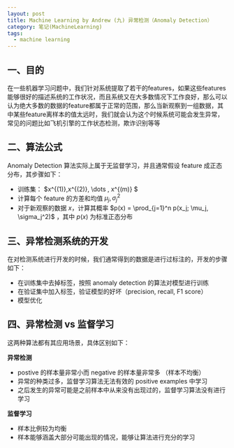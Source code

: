 ```yaml
---
layout: post
title: Machine Learning by Andrew (九) 异常检测（Anomaly Detection）
category: 笔记(MachineLearning)
tags: 
  - machine learning
---
```


<style>
img{
    width: 60%;
    padding-left: 20%;
}
</style>



## 一、目的

在一些机器学习问题中，我们针对系统提取了若干的features，如果这些features能够很好的描述系统的工作状况，而且系统又在大多数情况下工作良好，那么可以认为绝大多数的数据的feature都属于正常的范围，那么当新观察到一组数据，其中某些feature离样本的值太远时，我们就会认为这个时候系统可能会发生异常，常见的问题比如飞机引擎的工作状态检测，欺诈识别等等



## 二、算法公式

Anomaly Detection 算法实际上属于无监督学习，并且通常假设 feature 成正态分布，其步骤如下：

- 训练集： $x^{(1)},x^{(2)}, \dots , x^{(m)} $
- 计算每个 feature 的方差和均值 $\mu_j, \sigma_j^2$
- 对于新观察的数据 $x$，计算其概率 $p(x) = \prod_{j=1}^n p(x_j; \mu_j, \sigma_j^2)$ ，其中 $p(x)$ 为标准正态分布



## 三、异常检测系统的开发

在对检测系统进行开发的时候，我们通常得到的数据是进行过标注的，开发的步骤如下：

- 在训练集中去掉标签，按照 anomaly detection 的算法对模型进行训练
- 在验证集中加入标签，验证模型的好坏（precision, recall, F1 score）
- 模型优化



## 四、异常检测 vs 监督学习

这两种算法都有其应用场景，具体区别如下：

**异常检测**

- postive 的样本量非常小而 negative 的样本量非常多 （样本不均衡）
- 异常的种类过多，监督学习算法无法有效的 positive examples 中学习
- 之后发生的异常可能是之前样本中从来没有出现过的，监督学习算法没有进行学习



**监督学习**

- 样本比例较为均衡
- 样本能够涵盖大部分可能出现的情况，能够让算法进行充分的学习

